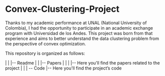# Convex-Clustering-Project

Thanks to my academic performance at UNAL (National University of Colombia), I had the opportunity to participate in an academic exchange program with Universidad de los Andes. This project was born from that experience and aims to better understand the data clustering problem from the perspective of convex optimization.

This repository is organized as follows:

|
|
|-- Readme
|
|
|-- Papers
|     |
|     |-- Here you'll find the papers related to the project
|
|
|
-- Code
      |-- Here you'll find the project’s code
